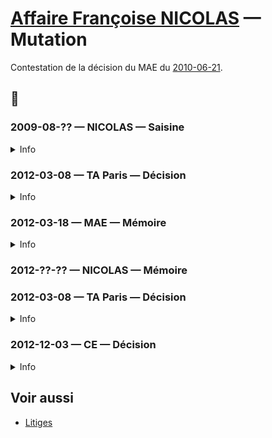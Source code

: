 # [Affaire Françoise NICOLAS](fn.md) — Mutation

Contestation de la décision du MAE du [2010-06-21](drh.md#mutation).

<!--

🚧 La requête introductive d'instance dit 2009-08-07 pour la mutation.

-->

## 📜
### 2009-08-?? — NICOLAS — Saisine
<details>
  <summary>Info</summary>
 
🚧 La date
* [dossier](../pieces/identifiant/3ad82e00)
</details>

### 2012-03-08 — TA Paris — Décision
<details>
  <summary>Info</summary>

* [piece](../pieces/identifiant/1b4eb2ed)
</details>

### 2012-03-18 — MAE — Mémoire
<details>
  <summary>Info</summary>

* piece 🚧
</details>

### 2012-??-?? — NICOLAS — Mémoire
### 2012-03-08 — TA Paris — Décision
<details>
  <summary>Info</summary>

* [piece](../pieces/identifiant/683b557c)
</details>


### 2012-12-03 — CE — Décision
<details>
  <summary>Info</summary>

* [piece](../pieces/identifiant/11701dfd)
</details>

## Voir aussi
* [Litiges](../README.md#faits)

